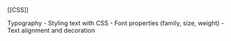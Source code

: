 [[CSS]]

Typography
	- Styling text with CSS
	- Font properties (family, size, weight)
	- Text alignment and decoration